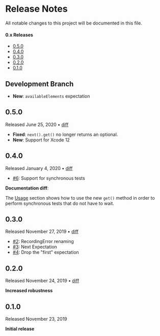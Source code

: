 Release Notes
=============

All notable changes to this project will be documented in this file.

#### 0.x Releases

- [0.5.0](#050)
- [0.4.0](#040)
- [0.3.0](#030)
- [0.2.0](#020)
- [0.1.0](#010)

## Development Branch

- **New**: `availableElements` expectation

## 0.5.0

Released June 25, 2020 &bull; [diff](https://github.com/groue/CombineExpectations/compare/v0.4.0...v0.5.0)

- **Fixed**: `next().get()` no longer returns an optional.
- **New**: Support for Xcode 12

## 0.4.0

Released January 4, 2020 &bull; [diff](https://github.com/groue/CombineExpectations/compare/v0.3.0...v0.4.0)

- [#6](https://github.com/groue/CombineExpectations/pull/6): Support for synchronous tests

**Documentation diff**:

The [Usage] section shows how to use the new `get()` method in order to perform synchronous tests that do not have to wait.


## 0.3.0

Released November 27, 2019 &bull; [diff](https://github.com/groue/CombineExpectations/compare/v0.2.0...v0.3.0)

- [#2](https://github.com/groue/CombineExpectations/pull/2): RecordingError renaming
- [#3](https://github.com/groue/CombineExpectations/pull/3): Next Expectation
- [#4](https://github.com/groue/CombineExpectations/pull/4): Drop the "first" expectation


## 0.2.0

Released November 24, 2019 &bull; [diff](https://github.com/groue/CombineExpectations/compare/v0.1.0...v0.2.0)

**Increased robustness**

## 0.1.0

Released November 23, 2019

**Initial release**

[Usage]: README.md#usage

